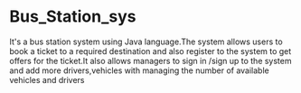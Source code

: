 # Bus_Station_sys
It's a bus station system using Java language.The system allows users to book a ticket to a required destination and also register to the system to get offers for the ticket.It also allows managers to sign in /sign up to the system and add more drivers,vehicles with managing the number of available vehicles and drivers

